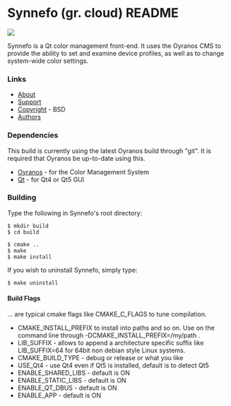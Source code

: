 # Synnefo (gr. cloud) README
![](http://www.oyranos.org/images/oyranos-config-synnefo.png)

Synnefo is a Qt color management front-end.  It uses the Oyranos CMS to provide the ability to set and examine device profiles, as well as to change system-wide color settings.

### Links
* [About](http://www.oyranos.org/synnefo)
* [Support](https://gitlab.com/oyranos/Synnefo/issues)
* [Copyright](COPYING.md) - BSD
* [Authors](AUTHORS.md)


### Dependencies

This build is currently using the latest Oyranos build through "git". It is required that Oyranos be up-to-date using this.

* [Oyranos](http://www.oyranos.org) - for the Color Management System
* [Qt](http://www.qt.io) - for Qt4 or Qt5 GUI


### Building

Type the following in Synnefo's root directory:

    $ mkdir build
    $ cd build

    $ cmake ..
    $ make
    $ make install

If you wish to uninstall Synnefo, simply type:

    $ make uninstall

#### Build Flags
... are typical cmake flags like CMAKE\_C\_FLAGS to tune compilation.

* CMAKE\_INSTALL\_PREFIX to install into paths and so on. Use on the command 
  line through -DCMAKE\_INSTALL\_PREFIX=/my/path .
* LIB\_SUFFIX - allows to append a architecture specific suffix like 
  LIB\_SUFFIX=64 for 64bit non debian style Linux systems.
* CMAKE\_BUILD\_TYPE - debug or release or what you like
* USE\_Qt4 - use Qt4 even if Qt5 is installed, default is to detect Qt5
* ENABLE\_SHARED\_LIBS - default is ON
* ENABLE\_STATIC\_LIBS - default is ON
* ENABLE\_QT\_DBUS - default is ON
* ENABLE\_APP - default is ON
